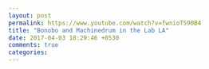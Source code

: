 ```yaml
---
layout: post
permalink: https://www.youtube.com/watch?v=fwnioTS90B4
title: "Bonobo and Machinedrum in the Lab LA"
date: 2017-04-03 18:29:46 +0530
comments: true
categories: 
---
```

